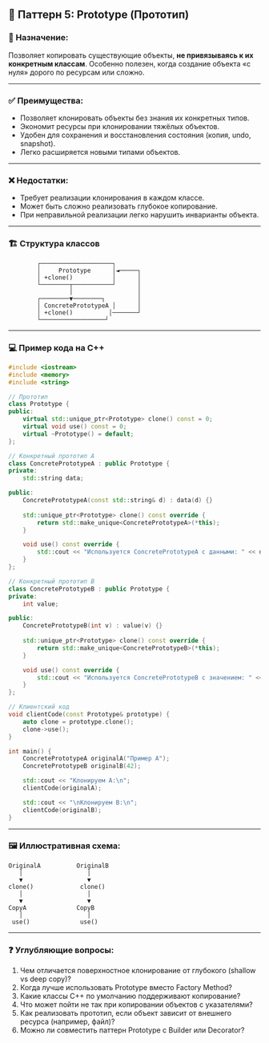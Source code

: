 ## 📌 Паттерн 5: **Prototype (Прототип)**

### 🧠 Назначение:

Позволяет копировать существующие объекты, **не привязываясь к их конкретным классам**. Особенно полезен, когда создание объекта «с нуля» дорого по ресурсам или сложно.

---

### ✅ Преимущества:

* Позволяет клонировать объекты без знания их конкретных типов.
* Экономит ресурсы при клонировании тяжёлых объектов.
* Удобен для сохранения и восстановления состояния (копия, undo, snapshot).
* Легко расширяется новыми типами объектов.

---

### ❌ Недостатки:

* Требует реализации клонирования в каждом классе.
* Может быть сложно реализовать глубокое копирование.
* При неправильной реализации легко нарушить инварианты объекта.

---

### 🏗️ Структура классов

```
        ┌────────────────────┐
        │     Prototype      │◄─────┐
        │ +clone()           │      │
        └────────┬───────────┘      │
                 │                  │
        ┌────────▼────────┐         │
        │ ConcretePrototypeA │      │
        │ +clone()          │───────┘
        └──────────────────┘
```

---

### 💻 Пример кода на C++

```cpp
#include <iostream>
#include <memory>
#include <string>

// Прототип
class Prototype {
public:
    virtual std::unique_ptr<Prototype> clone() const = 0;
    virtual void use() const = 0;
    virtual ~Prototype() = default;
};

// Конкретный прототип A
class ConcretePrototypeA : public Prototype {
private:
    std::string data;

public:
    ConcretePrototypeA(const std::string& d) : data(d) {}
    
    std::unique_ptr<Prototype> clone() const override {
        return std::make_unique<ConcretePrototypeA>(*this);
    }

    void use() const override {
        std::cout << "Используется ConcretePrototypeA с данными: " << data << "\n";
    }
};

// Конкретный прототип B
class ConcretePrototypeB : public Prototype {
private:
    int value;

public:
    ConcretePrototypeB(int v) : value(v) {}
    
    std::unique_ptr<Prototype> clone() const override {
        return std::make_unique<ConcretePrototypeB>(*this);
    }

    void use() const override {
        std::cout << "Используется ConcretePrototypeB с значением: " << value << "\n";
    }
};

// Клиентский код
void clientCode(const Prototype& prototype) {
    auto clone = prototype.clone();
    clone->use();
}

int main() {
    ConcretePrototypeA originalA("Пример A");
    ConcretePrototypeB originalB(42);

    std::cout << "Клонируем A:\n";
    clientCode(originalA);

    std::cout << "\nКлонируем B:\n";
    clientCode(originalB);
}
```

---

### 🖼️ Иллюстративная схема:

```
OriginalA          OriginalB
   │                  │
   ▼                  ▼
clone()             clone()
   │                  │
   ▼                  ▼
CopyA              CopyB
   │                  │
 use()              use()
```

---

### ❓ Углубляющие вопросы:

1. Чем отличается поверхностное клонирование от глубокого (shallow vs deep copy)?
2. Когда лучше использовать Prototype вместо Factory Method?
3. Какие классы C++ по умолчанию поддерживают копирование?
4. Что может пойти не так при копировании объектов с указателями?
5. Как реализовать прототип, если объект зависит от внешнего ресурса (например, файл)?
6. Можно ли совместить паттерн Prototype с Builder или Decorator?
